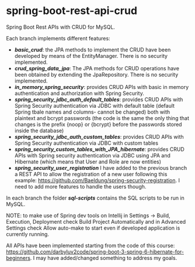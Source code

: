 # spring-boot-rest-api-crud
Spring Boot Rest APIs with CRUD for MySQL. 

Each branch implements different features:

- ***basic_crud***: the JPA methods to implement the CRUD have been developed by means of the EntityManager. There is no security implemented.
- ***crud_spring_data_jpa***: The JPA methods for CRUD operations have been obtained by extending the JpaRepository. There is no security implemented.
- ***in_memory_spring_security***: provides CRUD APIs with basic in memory authentication and authorization with Spring Security.
- ***spring_security_jdbc_auth_default_tables***: provides CRUD APIs with Spring Security authentication via JDBC with default table (default Spring tbale names and columns-  cannot be changed) both with plaintext and bcrypt passwords (the code is the same the only thing that changes is the prefix {noop} or {bcrypt} before the passwords stored inside the database)
- ***spring_security_jdbc_auth_custom_tables***: provides CRUD APIs with Spring Security authentication via JDBC with custom tables
- ***spring_security_custom_tables_with_JPA_hibernate***: provides CRUD APIs with Spring security authentication via JDBC using JPA and Hibernate (which means that User and Role are now entities)
- ***spring_security_user_registration*** I have added to the previous branch a REST API to allow the registration of a new user following this example:  https://github.com/Baeldung/spring-security-registration. I need to add more features to handle the users though.

In each branch the folder ***sql-scripts*** contains the SQL scripts to be run in MySQL.

NOTE: to make use of Spring dev tools on Intellij in Settings -> Build, Execution, Deployment check Build Project Automatically and in Advanced Settings check Allow auto-make to start even if developed application is currently running.

All APIs have been implemented starting from the code of this course: https://github.com/darbyluv2code/spring-boot-3-spring-6-hibernate-for-beginners. I may have added/changed something to address my goals.
